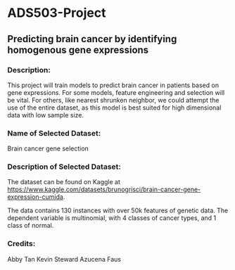 # ADS503-Project

## Predicting brain cancer by identifying homogenous gene expressions

### Description:  
This project will train models to predict brain cancer in patients based on gene expressions.
For some models, feature engineering and selection will be vital. For others, like nearest shrunken neighbor, we could attempt the use of the entire dataset, as this model is best suited for high dimensional data with low sample size.

### Name of Selected Dataset: 
Brain cancer gene selection 

### Description of Selected Dataset: 
The dataset can be found on Kaggle at https://www.kaggle.com/datasets/brunogrisci/brain-cancer-gene-expression-cumida.

The data contains 130 instances with over 50k features of genetic data. The dependent variable is multinomial, with 4 classes of cancer types, and 1 class of normal.

### Credits:
Abby Tan
Kevin Steward
Azucena Faus
